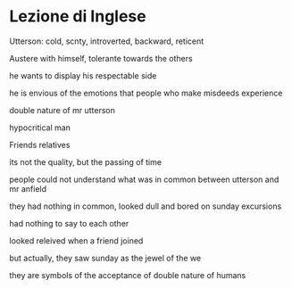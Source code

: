 # Lezione di Inglese

Utterson: cold, scnty, introverted, backward, reticent

Austere with himself, tolerante towards the others

he wants to display his respectable side


he is envious of the emotions that people who make misdeeds experience


double nature of mr utterson

hypocritical man

Friends relatives

its not the quality, but the passing of time


people could not understand what was in common between utterson and mr anfield


they had nothing in common, looked dull and bored on sunday excursions

had nothing to say to each other

looked releived when a friend joined

but actually, they saw sunday as the jewel of the we

they are symbols of the acceptance of double nature of humans
<!--stackedit_data:
eyJoaXN0b3J5IjpbMTkyMDI2NDMyMSwtMjQzNzEzMDYxLC0xMj
YzNjk1MjE2XX0=
-->